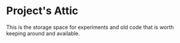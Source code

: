 Project's Attic
===============

This is the storage space for experiments and old code that is worth keeping around and available.
